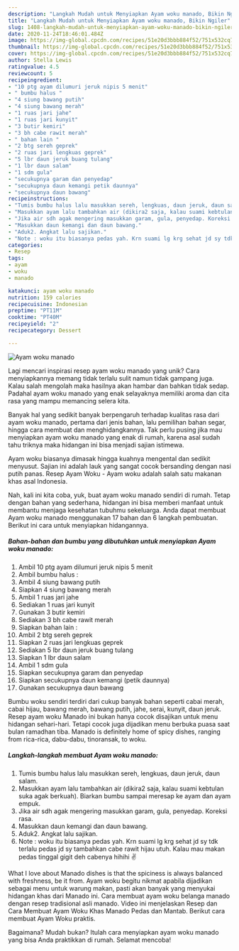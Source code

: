 ```yaml
---
description: "Langkah Mudah untuk Menyiapkan Ayam woku manado, Bikin Ngiler"
title: "Langkah Mudah untuk Menyiapkan Ayam woku manado, Bikin Ngiler"
slug: 1408-langkah-mudah-untuk-menyiapkan-ayam-woku-manado-bikin-ngiler
date: 2020-11-24T18:46:01.484Z
image: https://img-global.cpcdn.com/recipes/51e20d3bbb884f52/751x532cq70/ayam-woku-manado-foto-resep-utama.jpg
thumbnail: https://img-global.cpcdn.com/recipes/51e20d3bbb884f52/751x532cq70/ayam-woku-manado-foto-resep-utama.jpg
cover: https://img-global.cpcdn.com/recipes/51e20d3bbb884f52/751x532cq70/ayam-woku-manado-foto-resep-utama.jpg
author: Stella Lewis
ratingvalue: 4.5
reviewcount: 5
recipeingredient:
- "10 ptg ayam dilumuri jeruk nipis 5 menit"
- " bumbu halus "
- "4 siung bawang putih"
- "4 siung bawang merah"
- "1 ruas jari jahe"
- "1 ruas jari kunyit"
- "3 butir kemiri"
- "3 bh cabe rawit merah"
- " bahan lain "
- "2 btg sereh geprek"
- "2 ruas jari lengkuas geprek"
- "5 lbr daun jeruk buang tulang"
- "1 lbr daun salam"
- "1 sdm gula"
- "secukupnya garam dan penyedap"
- "secukupnya daun kemangi petik daunnya"
- "secukupnya daun bawang"
recipeinstructions:
- "Tumis bumbu halus lalu masukkan sereh, lengkuas, daun jeruk, daun salam."
- "Masukkan ayam lalu tambahkan air (dikira2 saja, kalau suami kebtulan suka agak berkuah). Biarkan bumbu sampai meresap ke ayam dan ayam empuk."
- "Jika air sdh agak mengering masukkan garam, gula, penyedap. Koreksi rasa."
- "Masukkan daun kemangi dan daun bawang."
- "Aduk2. Angkat lalu sajikan."
- "Note : woku itu biasanya pedas yah. Krn suami lg krg sehat jd sy tdk terlalu pedas jd sy tambahkan cabe rawit hijau utuh. Kalau mau makan pedas tinggal gigit deh cabenya hihihi ✌"
categories:
- Resep
tags:
- ayam
- woku
- manado

katakunci: ayam woku manado 
nutrition: 159 calories
recipecuisine: Indonesian
preptime: "PT11M"
cooktime: "PT40M"
recipeyield: "2"
recipecategory: Dessert

---
```



![Ayam woku manado](https://img-global.cpcdn.com/recipes/51e20d3bbb884f52/751x532cq70/ayam-woku-manado-foto-resep-utama.jpg)

Lagi mencari inspirasi resep ayam woku manado yang unik? Cara menyiapkannya memang tidak terlalu sulit namun tidak gampang juga. Kalau salah mengolah maka hasilnya akan hambar dan bahkan tidak sedap. Padahal ayam woku manado yang enak selayaknya memiliki aroma dan cita rasa yang mampu memancing selera kita.

Banyak hal yang sedikit banyak berpengaruh terhadap kualitas rasa dari ayam woku manado, pertama dari jenis bahan, lalu pemilihan bahan segar, hingga cara membuat dan menghidangkannya. Tak perlu pusing jika mau menyiapkan ayam woku manado yang enak di rumah, karena asal sudah tahu triknya maka hidangan ini bisa menjadi sajian istimewa.

Ayam woku biasanya dimasak hingga kuahnya mengental dan sedikit menyusut. Sajian ini adalah lauk yang sangat cocok bersanding dengan nasi putih panas. Resep Ayam Woku - Ayam woku adalah salah satu makanan khas asal Indonesia.


Nah, kali ini kita coba, yuk, buat ayam woku manado sendiri di rumah. Tetap dengan bahan yang sederhana, hidangan ini bisa memberi manfaat untuk membantu menjaga kesehatan tubuhmu sekeluarga. Anda dapat membuat Ayam woku manado menggunakan 17 bahan dan 6 langkah pembuatan. Berikut ini cara untuk menyiapkan hidangannya.

<!--inarticleads1-->

##### Bahan-bahan dan bumbu yang dibutuhkan untuk menyiapkan Ayam woku manado:

1. Ambil 10 ptg ayam dilumuri jeruk nipis 5 menit
1. Ambil  bumbu halus :
1. Ambil 4 siung bawang putih
1. Siapkan 4 siung bawang merah
1. Ambil 1 ruas jari jahe
1. Sediakan 1 ruas jari kunyit
1. Gunakan 3 butir kemiri
1. Sediakan 3 bh cabe rawit merah
1. Siapkan  bahan lain :
1. Ambil 2 btg sereh geprek
1. Siapkan 2 ruas jari lengkuas geprek
1. Sediakan 5 lbr daun jeruk buang tulang
1. Siapkan 1 lbr daun salam
1. Ambil 1 sdm gula
1. Siapkan secukupnya garam dan penyedap
1. Siapkan secukupnya daun kemangi (petik daunnya)
1. Gunakan secukupnya daun bawang


Bumbu woku sendiri terdiri dari cukup banyak bahan seperti cabai merah, cabai hijau, bawang merah, bawang putih, jahe, serai, kunyit, daun jeruk. Resep ayam woku Manado ini bukan hanya cocok disajikan untuk menu hidangan sehari-hari. Tetapi cocok juga dijadikan menu berbuka puasa saat bulan ramadhan tiba. Manado is definitely home of spicy dishes, ranging from rica-rica, dabu-dabu, tinoransak, to woku. 

<!--inarticleads2-->

##### Langkah-langkah membuat Ayam woku manado:

1. Tumis bumbu halus lalu masukkan sereh, lengkuas, daun jeruk, daun salam.
1. Masukkan ayam lalu tambahkan air (dikira2 saja, kalau suami kebtulan suka agak berkuah). Biarkan bumbu sampai meresap ke ayam dan ayam empuk.
1. Jika air sdh agak mengering masukkan garam, gula, penyedap. Koreksi rasa.
1. Masukkan daun kemangi dan daun bawang.
1. Aduk2. Angkat lalu sajikan.
1. Note : woku itu biasanya pedas yah. Krn suami lg krg sehat jd sy tdk terlalu pedas jd sy tambahkan cabe rawit hijau utuh. Kalau mau makan pedas tinggal gigit deh cabenya hihihi ✌


What I love about Manado dishes is that the spiciness is always balanced with freshness, be it from. Ayam woku begitu nikmat apabila dijadikan sebagai menu untuk warung makan, pasti akan banyak yang menyukai hidangan khas dari Manado ini. Cara membuat ayam woku belanga manado dengan resep tradisional asli manado. Video ini menjelaskan Resep dan Cara Membuat Ayam Woku Khas Manado Pedas dan Mantab. Berikut cara membuat Ayam Woku praktis. 

Bagaimana? Mudah bukan? Itulah cara menyiapkan ayam woku manado yang bisa Anda praktikkan di rumah. Selamat mencoba!
